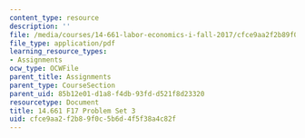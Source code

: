 ```yaml
---
content_type: resource
description: ''
file: /media/courses/14-661-labor-economics-i-fall-2017/cfce9aa2f2b89f0c5b6d4f5f38a4c82f_MIT14_661F17_pset3.pdf
file_type: application/pdf
learning_resource_types:
- Assignments
ocw_type: OCWFile
parent_title: Assignments
parent_type: CourseSection
parent_uid: 85b12e01-d1a8-f4db-93fd-d521f8d23320
resourcetype: Document
title: 14.661 F17 Problem Set 3
uid: cfce9aa2-f2b8-9f0c-5b6d-4f5f38a4c82f
---
```

